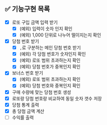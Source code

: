 ## ✅ 기능구현 목록

- [x] 로또 구입 금액 입력 받기
    - [x] (예외) 입력이 숫자 인지 확인
    - [x] (예외) 1,000 단위로 나누어 떨이지는지 확인
- [x] 당첨 번호 받기
    - [x] `,`로 구분하는 메인 당첨 번호 받기
    - [x] (예외) 각 당첨 번호가 숫자인지 확인
    - [x] (예외) 로또 범위 초과하는지 확인
    - [x] (예외) 당첨 번호가 중복인지 확인
- [x] 보너스 번호 받기
    - [x] (예외) 로또 범위 초과하는지 확인
    - [x] (예외) 당첨 번호와 중복인지 확인
- [x] 구매 수량에 맞는 당첨 번호 생성
- [x] 로또랑 당첨 번호랑 비교하여 동일 숫자 갯수 저장
- [x] 당첨 통계 출력
- [x] 총 당첨 금액 계산
- [ ] 수익률 출력
